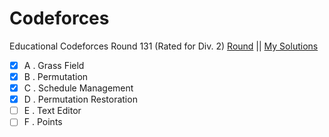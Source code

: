 # Codeforces

Educational Codeforces Round 131 (Rated for Div. 2) [Round](https://codeforces.com/contest/1701) || [My Solutions](https://github.com/gergis-k/Codeforces/tree/main/Educational-Codeforces-Round-131-Div-2)
  - [x] A . Grass Field
  - [x] B . Permutation
  - [x] C . Schedule Management
  - [x] D . Permutation Restoration
  - [ ] E . Text Editor
  - [ ] F . Points
